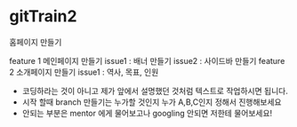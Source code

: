 # gitTrain2

홈페이지 만들기

feature 1 메인페이지 만들기
issue1 : 배너 만들기
issue2 : 사이드바 만들기
feature 2 소개페이지 만들기
issue1 : 역사, 목표, 인원



* 코딩하라는 것이 아니고 제가 앞에서 설명했던 것처럼 텍스트로 작업하시면 됩니다.
* 시작 할때 branch 만들기는 누가할 것인지 누가 A,B,C인지 정해서 진행해보세요
* 안되는 부분은 mentor 에게 물어보고나 googling 안되면 저한테 물어보세요!